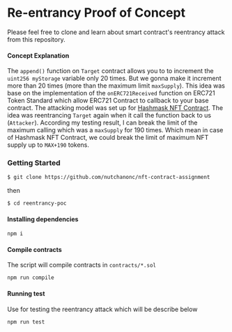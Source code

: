 # Re-entrancy Proof of Concept

Please feel free to clone and learn about smart contract's reentrancy attack from this repository.

#### Concept Explanation

The `append()` function on `Target` contract allows you to to increment the `uint256 myStorage` variable only 20 times. But we gonna make it increment more than 20 times 
(more than the maximum limit `maxSupply`). This idea was base on the implementation of the `onERC721Received` function on ERC721 Token Standard
which allow ERC721 Contract to callback to your base contract. The attacking model was set up for [Hashmask NFT Contract](https://etherscan.io/address/0xc2c747e0f7004f9e8817db2ca4997657a7746928#code). The idea was reentrancing `Target` again when it call the function back to us (`Attacker`). According my testing result, I can break the limit of the maximum calling which was a `maxSupply` for 190 times. Which mean in case of Hashmask NFT Contract, we could break the limit of maximum NFT supply up to `MAX+190` tokens.

### Getting Started
```sh
$ git clone https://github.com/nutchanonc/nft-contract-assignment
```

then

```sh
$ cd reentrancy-poc
```

#### Installing dependencies
```sh
npm i
```

#### Compile contracts
The script will compile contracts in `contracts/*.sol`

```sh
npm run compile
```

#### Running test
Use for testing the reentrancy attack which will be describe below

```sh
npm run test
```


